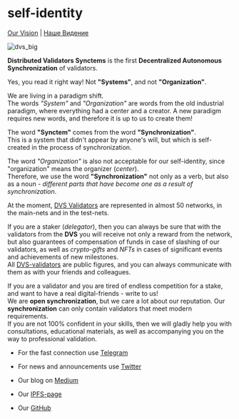 # self-identity

[Our Vision](https://github.com/Distributed-Validators-Synctems/Self-Identity/blob/main/OUR_VISION.md) | [Наше Видение](https://github.com/Distributed-Validators-Synctems/Self-Identity/blob/main/OUR_VISION_ru.md)

![dvs_big](https://user-images.githubusercontent.com/38581319/121911312-f3a89200-cd2f-11eb-955a-b11a3c408f3e.png)

**Distributed Validators Synctems** is the first **Decentralized Autonomous Synchronization** of validators.

Yes, you read it right way! Not __"Systems"__, and not __"Organization"__.

We are living in a paradigm shift. <br />
The words *"System"* and *"Organization"* are words from the old industrial paradigm, where everything had a center and a creator. A new paradigm requires new words, and therefore it is up to us to create them!

The word **"Synctem"** comes from the word **"Synchronization"**. <br />
This is a system that didn't appear by anyone's will, but which is self-created in the process of synchronization.

The word *"Organization"* is also not acceptable for our self-identity, since "organization" means the organizer (*center*). <br />
Therefore, we use the word **"Synchronization"** not only as a verb, but also as a noun - *different parts that have become one as a result of synchronization*.

At the moment, [DVS Validators](https://github.com/Distributed-Validators-Synctems/Self-Identity/blob/main/meet-our-validators.md) are represented in almost 50 networks, in the main-nets and in the test-nets.

If you are a staker (*delegator*), then you can always be sure that with the validators from the **DVS** you will receive not only a reward from the network, but also guarantees of compensation of funds in case of slashing of our validators, as well as *crypto-gifts* and *NFTs* in cases of significant events and achievements of new milestones. <br />
All [DVS-validators](https://github.com/Distributed-Validators-Synctems/self-identity/blob/main/meet-our-validators.md) are public figures, and you can always communicate with them as with your friends and colleagues.

If you are a validator and you are tired of endless competition for a stake, and want to have a real digital-friends - write to us! <br />
We are **open synchronization**, but we care a lot about our reputation. Our **synchronization** can only contain validators that meet modern requirements. <br />
If you are not 100% confident in your skills, then we will gladly help you with consultations, educational materials, as well as accompanying you on the way to professional validation.

- For the fast connection use [Telegram](https://t.me/DVSynctems)

- For news and announcements use [Twitter](https://twitter.com/synctems)

- Our blog on [Medium](https://synctems.medium.com/)

- Our [IPFS-page](https://abbfe6z95qov3d40hf6j30g7auo7afhp.mypinata.cloud/ipfs/QmYCPa2Co5kD3yZ32bS5DVHFvSfypZ97rdk4jGy8nZGkPx/)

- Our [GitHub](https://github.com/Distributed-Validators-Synctems)
